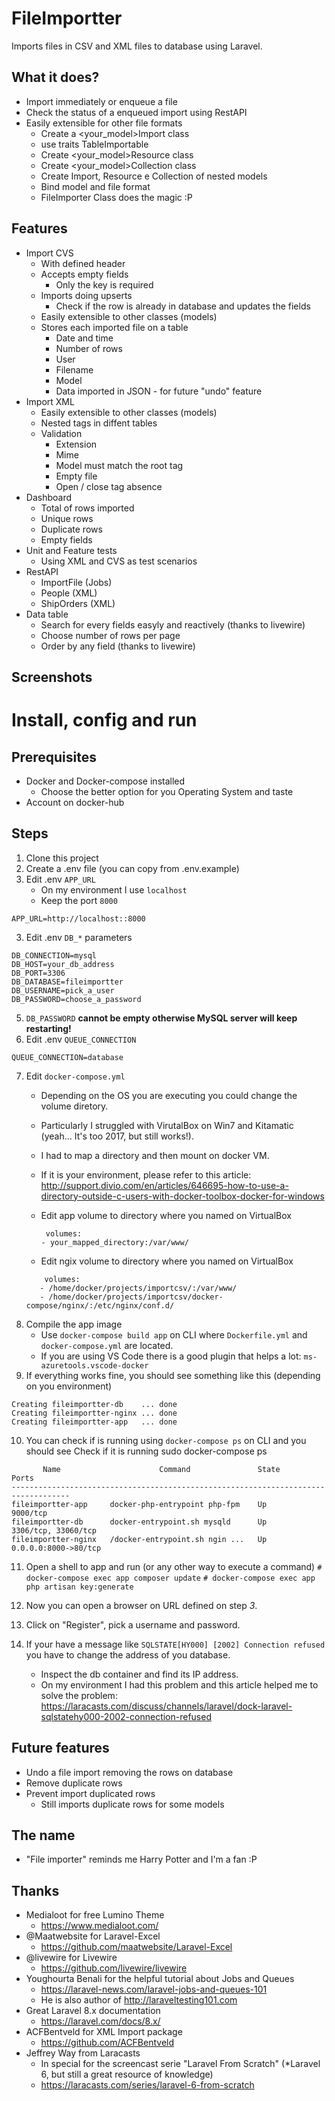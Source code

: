 # FileImportter
Imports files in CSV and XML files to database using Laravel.

## What it does?

* Import immediately or enqueue a file
* Check the status of a enqueued import using RestAPI
* Easily extensible for other file formats
    * Create a <your_model>Import class
    * use traits TableImportable
    * Create <your_model>Resource class
    * Create <your_model>Collection class
    * Create Import, Resource e Collection of nested models
    * Bind model and file format 
    * FileImporter Class does the magic :P

## Features

* Import CVS 
    * With defined header
    * Accepts empty fields
        * Only the key is required
    * Imports doing upserts
        * Check if the row is already in database and updates the fields 
    * Easily extensible to other classes (models)
    * Stores each imported file on a table
        * Date and time
        * Number of rows
        * User
        * Filename
        * Model
        * Data imported in JSON - for future "undo" feature
* Import XML
    * Easily extensible to other classes (models)
    * Nested tags in diffent tables
    * Validation
        * Extension
        * Mime
        * Model must match the root tag
        * Empty file
        * Open / close tag absence
* Dashboard
    * Total of rows imported
    * Unique rows
    * Duplicate rows
    * Empty fields
* Unit and Feature tests
    * Using XML and CVS as test scenarios
* RestAPI
    * ImportFile (Jobs)
    * People (XML)
    * ShipOrders (XML)
* Data table
    * Search for every fields easyly and reactively (thanks to livewire)
    * Choose number of rows per page
    * Order by any field (thanks to livewire)
    
## Screenshots


# Install, config and run

## Prerequisites
   * Docker and Docker-compose installed
     * Choose the better option for you Operating System and taste
   * Account on docker-hub

## Steps
1. Clone this project
2. Create a .env file (you can copy from .env.example)
3. Edit .env ``APP_URL`` 
    * On my environment I use ``localhost``
    * Keep the port ``8000``
````
APP_URL=http://localhost::8000
````

3. Edit .env ``DB_*`` parameters

````
DB_CONNECTION=mysql
DB_HOST=your_db_address
DB_PORT=3306
DB_DATABASE=fileimportter
DB_USERNAME=pick_a_user
DB_PASSWORD=choose_a_password
````

5. ``DB_PASSWORD`` **cannot be empty otherwise MySQL server will keep restarting!**
6. Edit .env ``QUEUE_CONNECTION`` 
````
QUEUE_CONNECTION=database
````
7. Edit ``docker-compose.yml``
    * Depending on the OS you are executing you could change the volume diretory.
    * Particularly I struggled with VirutalBox on Win7 and Kitamatic (yeah... It's too 2017, but still works!).
    * I had to map a directory and then mount on docker VM.
    * If it is your environment, please refer to this article: 
    http://support.divio.com/en/articles/646695-how-to-use-a-directory-outside-c-users-with-docker-toolbox-docker-for-windows
   
   * Edit app volume to directory where you named on VirtualBox 
      ````
       volumes:
      - your_mapped_directory:/var/www/
      ```` 
   * Edit ngix volume to directory where you named on VirtualBox
   ````
       volumes:
      - /home/docker/projects/importcsv/:/var/www/
      - /home/docker/projects/importcsv/docker-compose/nginx/:/etc/nginx/conf.d/
   ````
8. Compile the app image
    * Use ``docker-compose build app`` on CLI where ``Dockerfile.yml`` and ``docker-compose.yml`` are located.
    * If you are using VS Code there is a good plugin that helps a lot: ``ms-azuretools.vscode-docker``
9. If everything works fine, you should see something like this (depending on you environment)
````
Creating fileimportter-db    ... done
Creating fileimportter-nginx ... done
Creating fileimportter-app   ... done
```` 
10. You can check if is running using ``docker-compose ps`` on CLI and you should see
Check if it is running
sudo docker-compose ps
````
       Name                      Command               State          Ports
-----------------------------------------------------------------------------------
fileimportter-app     docker-php-entrypoint php-fpm    Up      9000/tcp
fileimportter-db      docker-entrypoint.sh mysqld      Up      3306/tcp, 33060/tcp
fileimportter-nginx   /docker-entrypoint.sh ngin ...   Up      0.0.0.0:8000->80/tcp
````

11. Open a shell to app and run (or any other way to execute a command)
``# docker-compose exec app composer update``
``# docker-compose exec app php artisan key:generate``

12. Now you can open a browser on URL defined on step *3*.
13. Click on "Register", pick a username and password.
14. If your have a message like
``SQLSTATE[HY000] [2002] Connection refused``
you have to change the address of you database.
    * Inspect the db container and find its IP address.
    * On my environment I had this problem and this article helped me to solve the problem:
    https://laracasts.com/discuss/channels/laravel/dock-laravel-sqlstatehy000-2002-connection-refused


## Future features
* Undo a file import removing the rows on database
* Remove duplicate rows
* Prevent import duplicated rows 
  * Still imports duplicate rows for some models
  
## The name
* "File importer" reminds me  Harry Potter and I'm a fan :P

## Thanks
* Medialoot for free Lumino Theme
  * https://www.medialoot.com/
* @Maatwebsite for Laravel-Excel
  * https://github.com/maatwebsite/Laravel-Excel
* @livewire for Livewire
  * https://github.com/livewire/livewire
* Youghourta Benali for the helpful tutorial about Jobs and Queues
  * https://laravel-news.com/laravel-jobs-and-queues-101
  * He is also author of http://laraveltesting101.com 
* Great Laravel 8.x documentation
  * https://laravel.com/docs/8.x/
* ACFBentveld for XML Import package
  * https://github.com/ACFBentveld
* Jeffrey Way from Laracasts
  * In special for the screencast serie "Laravel From Scratch"
   (*Laravel 6, but still a great resource of knowledge)
  * https://laracasts.com/series/laravel-6-from-scratch 
